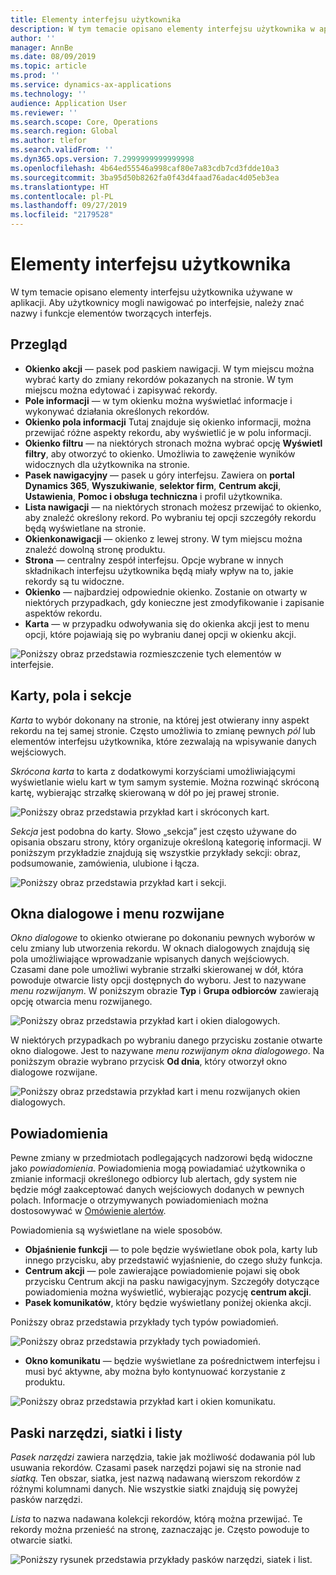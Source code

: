 ```yaml
---
title: Elementy interfejsu użytkownika
description: W tym temacie opisano elementy interfejsu użytkownika w aplikacji.
author: ''
manager: AnnBe
ms.date: 08/09/2019
ms.topic: article
ms.prod: ''
ms.service: dynamics-ax-applications
ms.technology: ''
audience: Application User
ms.reviewer: ''
ms.search.scope: Core, Operations
ms.search.region: Global
ms.author: tlefor
ms.search.validFrom: ''
ms.dyn365.ops.version: 7.2999999999999998
ms.openlocfilehash: 4b64ed55546a998caf80e7a83cdb7cd3fdde10a3
ms.sourcegitcommit: 3ba95d50b8262fa0f43d4faad76adac4d05eb3ea
ms.translationtype: HT
ms.contentlocale: pl-PL
ms.lasthandoff: 09/27/2019
ms.locfileid: "2179528"
---
```

# <a name="user-interface-elements"></a>Elementy interfejsu użytkownika

W tym temacie opisano elementy interfejsu użytkownika używane w aplikacji. Aby użytkownicy mogli nawigować po interfejsie, należy znać nazwy i funkcje elementów tworzących interfejs.

## <a name="overview"></a>Przegląd

- **Okienko akcji** — pasek pod paskiem nawigacji. W tym miejscu można wybrać karty do zmiany rekordów pokazanych na stronie. W tym miejscu można edytować i zapisywać rekordy.  
- **Pole informacji** — w tym okienku można wyświetlać informacje i wykonywać działania określonych rekordów.  
- **Okienko pola informacji** Tutaj znajduje się okienko informacji, można przewijać różne aspekty rekordu, aby wyświetlić je w polu informacji.  
- **Okienko filtru** — na niektórych stronach można wybrać opcję **Wyświetl filtry**, aby otworzyć to okienko. Umożliwia to zawężenie wyników widocznych dla użytkownika na stronie.  
- **Pasek nawigacyjny** — pasek u góry interfejsu. Zawiera on **portal Dynamics 365**, **Wyszukiwanie**, **selektor firm**, **Centrum akcji**, **Ustawienia**, **Pomoc i obsługa techniczna** i profil użytkownika.  
- **Lista nawigacji** — na niektórych stronach możesz przewijać to okienko, aby znaleźć określony rekord. Po wybraniu tej opcji szczegóły rekordu będą wyświetlane na stronie.  
- **Okienkonawigacji** — okienko z lewej strony. W tym miejscu można znaleźć dowolną stronę produktu.  
- **Strona** — centralny zespół interfejsu. Opcje wybrane w innych składnikach interfejsu użytkownika będą miały wpływ na to, jakie rekordy są tu widoczne.  
- **Okienko** — najbardziej odpowiednie okienko. Zostanie on otwarty w niektórych przypadkach, gdy konieczne jest zmodyfikowanie i zapisanie aspektów rekordu.  
- **Karta** — w przypadku odwoływania się do okienka akcji jest to menu opcji, które pojawiają się po wybraniu danej opcji w okienku akcji.  

![Poniższy obraz przedstawia rozmieszczenie tych elementów w interfejsie.](media/user-interface-01.png)

## <a name="tabs-fields-and-sections"></a>Karty, pola i sekcje

*Karta* to wybór dokonany na stronie, na której jest otwierany inny aspekt rekordu na tej samej stronie. Często umożliwia to zmianę pewnych *pól* lub elementów interfejsu użytkownika, które zezwalają na wpisywanie danych wejściowych. 

*Skrócona karta* to karta z dodatkowymi korzyściami umożliwiającymi wyświetlanie wielu kart w tym samym systemie. Można rozwinąć skróconą kartę, wybierając strzałkę skierowaną w dół po jej prawej stronie.

![Poniższy obraz przedstawia przykład kart i skróconych kart.](media/user-interface-02.png)

*Sekcja* jest podobna do karty. Słowo „sekcja” jest często używane do opisania obszaru strony, który organizuje określoną kategorię informacji. W poniższym przykładzie znajdują się wszystkie przykłady sekcji: obraz, podsumowanie, zamówienia, ulubione i łącza.

![Poniższy obraz przedstawia przykład kart i sekcji.](media/user-interface-03.png)

## <a name="dialog-boxes-and-drop-down-menus"></a>Okna dialogowe i menu rozwijane

*Okno dialogowe* to okienko otwierane po dokonaniu pewnych wyborów w celu zmiany lub utworzenia rekordu. W oknach dialogowych znajdują się pola umożliwiające wprowadzanie wpisanych danych wejściowych. Czasami dane pole umożliwi wybranie strzałki skierowanej w dół, która powoduje otwarcie listy opcji dostępnych do wyboru. Jest to nazywane *menu rozwijanym*. W poniższym obrazie **Typ** i **Grupa odbiorców** zawierają opcję otwarcia menu rozwijanego.

![Poniższy obraz przedstawia przykład kart i okien dialogowych.](media/user-interface-04.png)

W niektórych przypadkach po wybraniu danego przycisku zostanie otwarte okno dialogowe. Jest to nazywane *menu rozwijanym okna dialogowego*. Na poniższym obrazie wybrano przycisk **Od dnia**, który otworzył okno dialogowe rozwijane.

![Poniższy obraz przedstawia przykład kart i menu rozwijanych okien dialogowych.](media/user-interface-05.png)

## <a name="notifications"></a>Powiadomienia

Pewne zmiany w przedmiotach podlegających nadzorowi będą widoczne jako *powiadomienia*. Powiadomienia mogą powiadamiać użytkownika o zmianie informacji określonego odbiorcy lub alertach, gdy system nie będzie mógł zaakceptować danych wejściowych dodanych w pewnych polach. Informacje o otrzymywanych powiadomieniach można dostosowywać w [Omówienie alertów](../get-started/alerts-overview.md).

Powiadomienia są wyświetlane na wiele sposobów.
- **Objaśnienie funkcji** — to pole będzie wyświetlane obok pola, karty lub innego przycisku, aby przedstawić wyjaśnienie, do czego służy funkcja. 
- **Centrum akcji** — pole zawierające powiadomienie pojawi się obok przycisku Centrum akcji na pasku nawigacyjnym. Szczegóły dotyczące powiadomienia można wyświetlić, wybierając pozycję **centrum akcji**.  
- **Pasek komunikatów**, który będzie wyświetlany poniżej okienka akcji.  

Poniższy obraz przedstawia przykłady tych typów powiadomień.

![Poniższy obraz przedstawia przykłady tych powiadomień.](media/user-interface-06.png)

- **Okno komunikatu** — będzie wyświetlane za pośrednictwem interfejsu i musi być aktywne, aby można było kontynuować korzystanie z produktu.  

![Poniższy obraz przedstawia przykład kart i okien komunikatu.](media/user-interface-07.png)

## <a name="toolbars-grids-and-lists"></a>Paski narzędzi, siatki i listy

*Pasek narzędzi* zawiera narzędzia, takie jak możliwość dodawania pól lub usuwania rekordów. Czasami pasek narzędzi pojawi się na stronie nad *siatką.* Ten obszar, siatka, jest nazwą nadawaną wierszom rekordów z różnymi kolumnami danych. Nie wszystkie siatki znajdują się powyżej pasków narzędzi.

*Lista* to nazwa nadawana kolekcji rekordów, którą można przewijać. Te rekordy można przenieść na stronę, zaznaczając je. Często powoduje to otwarcie siatki.

![Poniższy rysunek przedstawia przykłady pasków narzędzi, siatek i list.](media/user-interface-08.png)
